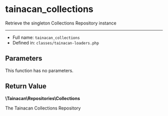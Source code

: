 # tainacan_collections


Retrieve the singleton Collections Repository instance

***

* Full name: `tainacan_collections`
* Defined in: `classes/tainacan-loaders.php`

## Parameters

This function has no parameters.

## Return Value

**\Tainacan\Repositories\Collections**

The Tainacan Collections Repository
